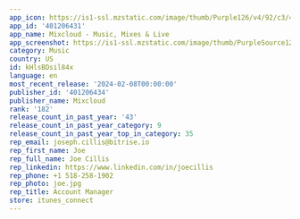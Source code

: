 ```yaml
---
app_icon: https://is1-ssl.mzstatic.com/image/thumb/Purple126/v4/92/c3/49/92c34901-2356-4760-386d-611b7c8bfaa1/AppIconAppStore-1x_U007emarketing-0-7-0-85-220-0.png/1024x1024bb.png
app_id: '401206431'
app_name: Mixcloud - Music, Mixes & Live
app_screenshot: https://is1-ssl.mzstatic.com/image/thumb/PurpleSource126/v4/bf/61/b0/bf61b0e2-3500-036d-e9d6-d614e8204531/915029bf-468a-41d5-9c02-ce158f62bfdc_iphone6.5_-_AppStoreSlide01.png/1284x2778bb.png
category: Music
country: US
id: kHlsBDsil84x
language: en
most_recent_release: '2024-02-08T00:00:00'
publisher_id: '401206434'
publisher_name: Mixcloud
rank: '182'
release_count_in_past_year: '43'
release_count_in_past_year_category: 9
release_count_in_past_year_top_in_category: 35
rep_email: joseph.cillis@bitrise.io
rep_first_name: Joe
rep_full_name: Joe Cillis
rep_linkedin: https://www.linkedin.com/in/joecillis
rep_phone: +1 518-258-1902
rep_photo: joe.jpg
rep_title: Account Manager
store: itunes_connect
---
```

